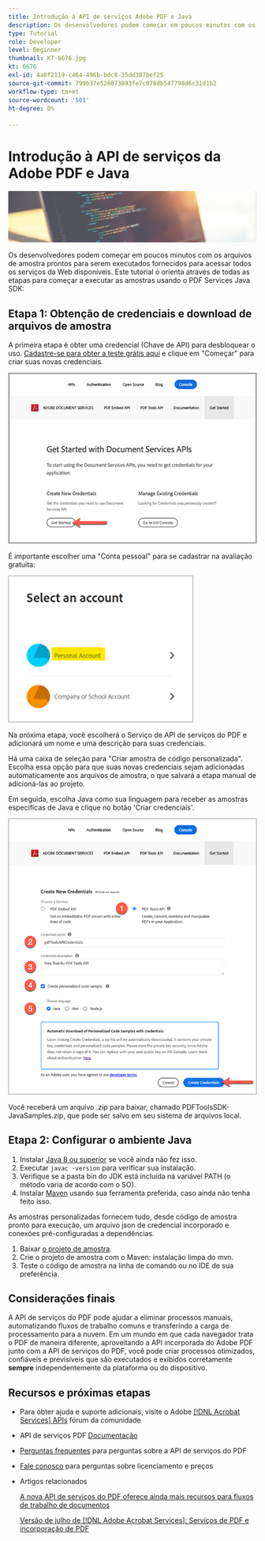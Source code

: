 ```yaml
---
title: Introdução à API de serviços Adobe PDF e Java
description: Os desenvolvedores podem começar em poucos minutos com os arquivos de amostra prontos para serem executados fornecidos para acessar todos os serviços da Web disponíveis
type: Tutorial
role: Developer
level: Beginner
thumbnail: KT-6676.jpg
kt: 6676
exl-id: 4a8f2119-c464-496b-bdc8-35dd387bef25
source-git-commit: 799b37e526073893fe7c078db547798d6c31d1b2
workflow-type: tm+mt
source-wordcount: '501'
ht-degree: 0%

---
```


# Introdução à API de serviços da Adobe PDF e Java

![Criar imagem de PDF Hero](assets/GettingStartedJava_hero.jpg)

Os desenvolvedores podem começar em poucos minutos com os arquivos de amostra prontos para serem executados fornecidos para acessar todos os serviços da Web disponíveis. Este tutorial o orienta através de todas as etapas para começar a executar as amostras usando o PDF Services Java SDK:

## Etapa 1: Obtenção de credenciais e download de arquivos de amostra

A primeira etapa é obter uma credencial (Chave de API) para desbloquear o uso. [Cadastre-se para obter a teste grátis aqui](https://www.adobe.io/apis/documentcloud/dcsdk/gettingstarted.html) e clique em &quot;Começar&quot; para criar suas novas credenciais.

![Etapa 1](assets/GettingStartedJava_step1.png)

É importante escolher uma &quot;Conta pessoal&quot; para se cadastrar na avaliação gratuita:

![Pessoal](assets/GettingStartedJava_personal.png)

Na próxima etapa, você escolherá o Serviço de API de serviços do PDF e adicionará um nome e uma descrição para suas credenciais.

Há uma caixa de seleção para &quot;Criar amostra de código personalizada&quot;. Escolha essa opção para que suas novas credenciais sejam adicionadas automaticamente aos arquivos de amostra, o que salvará a etapa manual de adicioná-las ao projeto.

Em seguida, escolha Java como sua linguagem para receber as amostras específicas de Java e clique no botão &#39;Criar credenciais&#39;.

![Credenciais](assets/GettingStartedJava_credentials.png)

Você receberá um arquivo .zip para baixar, chamado PDFToolsSDK-JavaSamples.zip, que pode ser salvo em seu sistema de arquivos local.

## Etapa 2: Configurar o ambiente Java

1. Instalar [Java 8 ou superior](https://www.oracle.com/java/technologies/javase-downloads.html) se você ainda não fez isso.
1. Executar `javac -version` para verificar sua instalação.
1. Verifique se a pasta bin do JDK está incluída na variável PATH (o método varia de acordo com o SO).
1. Instalar [Maven](https://maven.apache.org/install.html) usando sua ferramenta preferida, caso ainda não tenha feito isso.

As amostras personalizadas fornecem tudo, desde código de amostra pronto para execução, um arquivo json de credencial incorporado e conexões pré-configuradas a dependências.

1. Baixar [o projeto de amostra](https://github.com/adobe/pdftools-java-sdk-samples).
1. Crie o projeto de amostra com o Maven: instalação limpa do mvn.
1. Teste o código de amostra na linha de comando ou no IDE de sua preferência.

## Considerações finais

A API de serviços do PDF pode ajudar a eliminar processos manuais, automatizando fluxos de trabalho comuns e transferindo a carga de processamento para a nuvem. Em um mundo em que cada navegador trata o PDF de maneira diferente, aproveitando a API incorporada do Adobe PDF junto com a API de serviços do PDF, você pode criar processos otimizados, confiáveis e previsíveis que são executados e exibidos corretamente **sempre** independentemente da plataforma ou do dispositivo.

## Recursos e próximas etapas

* Para obter ajuda e suporte adicionais, visite o Adobe [[!DNL Acrobat Services] APIs](https://community.adobe.com/t5/document-cloud-sdk/bd-p/Document-Cloud-SDK?page=1&amp;sort=latest_replies&amp;filter=all) fórum da comunidade

* API de serviços PDF [Documentação](https://www.adobe.com/go/pdftoolsapi_doc)

* [Perguntas frequentes](https://community.adobe.com/t5/document-cloud-sdk/faq-for-document-services-pdf-tools-api/m-p/10726197) para perguntas sobre a API de serviços do PDF

* [Fale conosco](https://www.adobe.com/go/pdftoolsapi_requestform) para perguntas sobre licenciamento e preços

* Artigos relacionados

   [A nova API de serviços do PDF oferece ainda mais recursos para fluxos de trabalho de documentos](https://community.adobe.com/t5/document-services-apis/new-pdf-tools-api-brings-more-capabilities-for-document-services/m-p/11294170)

   [Versão de julho de [!DNL Adobe Acrobat Services]: Serviços de PDF e incorporação de PDF](https://medium.com/adobetech/july-release-of-adobe-document-services-pdf-embed-and-pdf-tools-17211bf7776d)
